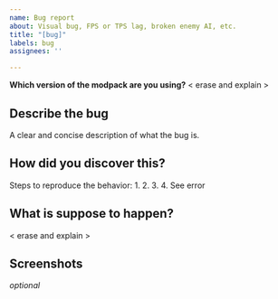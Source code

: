 ```yaml
---
name: Bug report
about: Visual bug, FPS or TPS lag, broken enemy AI, etc.
title: "[bug]"
labels: bug
assignees: ''

---
```


**Which version of the modpack are you using?**
< erase and explain >

## Describe the bug
A clear and concise description of what the bug is.


## How did you discover this?
Steps to reproduce the behavior:
1. 
2. 
3. 
4. See error


## What is suppose to happen?
< erase and explain >

## Screenshots
*optional*
